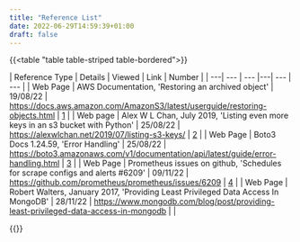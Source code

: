 ```yaml
---
title: "Reference List"
date: 2022-06-29T14:59:39+01:00
draft: false
---
```


{{<table "table table-striped table-bordered">}}

|  Reference Type | Details | Viewed | Link | Number |
| ---| --- | --- |---| --- | --- |
| Web Page | AWS Documentation, 'Restoring an archived object' | 19/08/22 | <https://docs.aws.amazon.com/AmazonS3/latest/userguide/restoring-objects.html> | <td id="1"> [1](/posts/hack-3985)</td> |
| Web page | Alex W L Chan, July 2019, 'Listing even more keys in an s3 bucket with Python' | 25/08/22 | <https://alexwlchan.net/2019/07/listing-s3-keys/> | <td id="2"> [2](/posts/hack-3985)</td> |
| Web Page | Boto3 Docs 1.24.59, 'Error Handling' | 25/08/22 | <https://boto3.amazonaws.com/v1/documentation/api/latest/guide/error-handling.html> | <td id="3"> [3](/posts/hack-3985)</td> |
| Web Page | Prometheus issues on github, 'Schedules for scrape configs and alerts #6209' | 09/11/22 | <https://github.com/prometheus/prometheus/issues/6209> | <td id="4"> [4](/posts/hack-3985)</td> |
| Web Page | Robert Walters, January 2017, 'Providing Least Privileged Data Access In MongoDB' | 28/11/22 | <https://www.mongodb.com/blog/post/providing-least-privileged-data-access-in-mongodb> |   |

{{</table>}}
